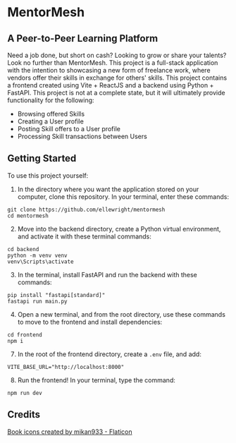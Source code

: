 # MentorMesh
## A Peer-to-Peer Learning Platform

Need a job done, but short on cash? Looking to grow or share your talents? Look no further than MentorMesh. This project is a full-stack application with the intention to showcasing a new form of freelance work, where vendors offer their skills in exchange for others' skills. This project contains a frontend created using Vite + ReactJS and a backend using Python + FastAPI. This project is not at a complete state, but it will ultimately provide functionality for the following:

* Browsing offered Skills
* Creating a User profile
* Posting Skill offers to a User profile
* Processing Skill transactions between Users

## Getting Started

To use this project yourself:

1. In the directory where you want the application stored on your computer, clone this repository. In your terminal, enter these commands:

```
git clone https://github.com/ellewright/mentormesh
cd mentormesh
```

2. Move into the backend directory, create a Python virtual environment, and activate it with these terminal commands:

```
cd backend
python -m venv venv
venv\Scripts\activate
```

3. In the terminal, install FastAPI and run the backend with these commands:

```
pip install "fastapi[standard]"
fastapi run main.py
```

4. Open a new terminal, and from the root directory, use these commands to move to the frontend and install dependencies:

```
cd frontend
npm i
```

7. In the root of the frontend directory, create a `.env` file, and add:

```
VITE_BASE_URL="http://localhost:8000"
```

8. Run the frontend! In your terminal, type the command:

```
npm run dev
```

## Credits

<a href="https://www.flaticon.com/free-icons/book" title="book icons">Book icons created by mikan933 - Flaticon</a>